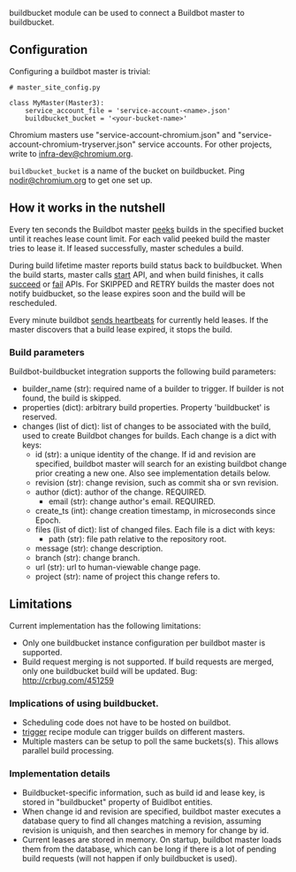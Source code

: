 buildbucket module can be used to connect a Buildbot master to buildbucket.

## Configuration

Configuring a buildbot master is trivial:

    # master_site_config.py

    class MyMaster(Master3):
        service_account_file = 'service-account-<name>.json'
        buildbucket_bucket = '<your-bucket-name>'


Chromium masters use "service-account-chromium.json" and
"service-account-chromium-tryserver.json" service accounts. For other projects,
write to [infra-dev@chromium.org](mailto:infra-dev@chromium.org).

`buildbucket_bucket` is a name of the bucket on buildbucket. Ping
nodir@chromium.org to get one set up.

## How it works in the nutshell
Every ten seconds the Buildbot master [peeks](api_peek) builds in the
specified bucket until it reaches lease count limit. For each valid peeked
build the master tries to lease it. If leased successfully, master schedules a
build.

During build lifetime master reports build status back to buildbucket. When the
build starts, master calls [start](api_start) API, and when build finishes, it
calls [succeed](api_succeed) or [fail](api_fail) APIs. For SKIPPED and RETRY
builds the master does not notify buidbucket, so the lease expires soon and the
build will be rescheduled.

Every minute buildbot [sends heartbeats](api_heartbeat) for currently held
leases. If the master discovers that a build lease expired, it stops the build.

### Build parameters
Buildbot-buildbucket integration supports the following build parameters:

* builder_name (str): required name of a builder to trigger. If builder is not
  found, the build is skipped.
* properties (dict): arbitrary build properties. Property 'buildbucket' is
  reserved.
* changes (list of dict): list of changes to be associated with the build, used
  to create Buildbot changes for builds.
  Each change is a dict with keys:
    * id (str): a unique identity of the change.
      If id and revision are specified, buildbot master will search for an
      existing buildbot change prior creating a new one. Also see implementation
      details below.
    * revision (str): change revision, such as commit sha or svn revision.
    * author (dict): author of the change. REQUIRED.
        * email (str): change author's email. REQUIRED.
    * create_ts (int): change creation timestamp, in microseconds since Epoch.
    * files (list of dict): list of changed files.
      Each file is a dict with keys:
        * path (str): file path relative to the repository root.
    * message (str): change description.
    * branch (str): change branch.
    * url (str): url to human-viewable change page.
    * project (str): name of project this change refers to.

## Limitations

Current implementation has the following limitations:

* Only one buildbucket instance configuration per buildbot master is supported.
* Build request merging is not supported. If build requests are merged,
  only one buildbucket build will be updated.
  Bug: http://crbug.com/451259

### Implications of using buildbucket.

* Scheduling code does not have to be hosted on buildbot.
* [trigger](trigger_module) recipe module can trigger builds on different
  masters.
* Multiple masters can be setup to poll the same buckets(s). This allows
  parallel build processing.

### Implementation details

* Buildbucket-specific information, such as build id and lease key, is stored in
  "buildbucket" property of Buidlbot entities.
* When change id and revision are specified, buildbot master executes a database
  query to find all changes matching a revision, assuming revision is uniquish,
  and then searches in memory for change by id.
* Current leases are stored in memory. On startup, buildbot master loads them
  from the database, which can be long if there is a lot of pending build
  requests (will not happen if only buildbucket is used).

[api_peek]: https://cr-buildbucket.appspot.com/_ah/api/explorer/#p/buildbucket/v1/buildbucket.peek
[api_start]: https://cr-buildbucket.appspot.com/_ah/api/explorer/#p/buildbucket/v1/buildbucket.start
[api_heartbeat]: https://cr-buildbucket.appspot.com/_ah/api/explorer/#p/buildbucket/v1/buildbucket.heartbeat_batch
[api_succeed]: https://cr-buildbucket.appspot.com/_ah/api/explorer/#p/buildbucket/v1/buildbucket.succeed
[api_fail]: https://cr-buildbucket.appspot.com/_ah/api/explorer/#p/buildbucket/v1/buildbucket.fail
[cr-buildbucket-dev-9c9efb83ec4b.json]: http://storage.googleapis.com/cr-buildbucket-dev/cr-buildbucket-dev-9c9efb83ec4b.json
[buildbucket-service-account-bug]: https://go/buildbucket-service-account-bug
[trigger_module]: ../../slave/recipe_modules/trigger/